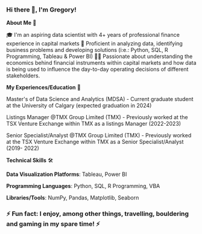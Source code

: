 ### Hi there 👋, I'm Gregory!

<!--
**greggmathurin/greggmathurin** is a ✨ _special_ ✨ repository because its `README.md` (this file) appears on your GitHub profile.

Here are some ideas to get you started:

- 🔭 I’m currently working on ...
- 🌱 I’m currently learning ...
- 👯 I’m looking to collaborate on ...
- 🤔 I’m looking for help with ...
- 💬 Ask me about ...
- 📫 How to reach me: ...
- 😄 Pronouns: ...
- ⚡ Fun fact: ...
-->

**About Me** 🚀

🎓 I'm an aspiring data scientist with 4+ years of professional finance experience in capital markets
🔨 Proficient in analyzing data, identifying business problems and developing solutions (i:e.: Python, SQL, R Programming, Tableau & Power BI)
👨‍💻 Passionate about understanding the economics behind financial instruments within capital markets and how data is being used to influence the day-to-day operating decisions of different stakeholders.

**My Experiences/Education** 💼

Master's of Data Science and Analytics (MDSA)  - Current graduate student at the University of Calgary (expected graduation in 2024)

Listings Manager @TMX Group Limited (TMX) - Previously worked at the TSX Venture Exchange within TMX as a listings Manager (2022-2023)

Senior Specialist/Analyst @TMX Group Limited (TMX) - Previously worked at the TSX Venture Exchange within TMX as a Senior Specialist/Analyst (2019- 2022)


**Technical Skills** 🛠️

**Data Visualization Platforms**: Tableau, Power BI

**Programming Languages**: Python, SQL, R Programming, VBA

**Libraries/Tools**: NumPy, Pandas, Matplotlib, Seaborn

### ⚡ Fun fact: I enjoy, among other things, travelling, bouldering and gaming in my spare time! ⚡
